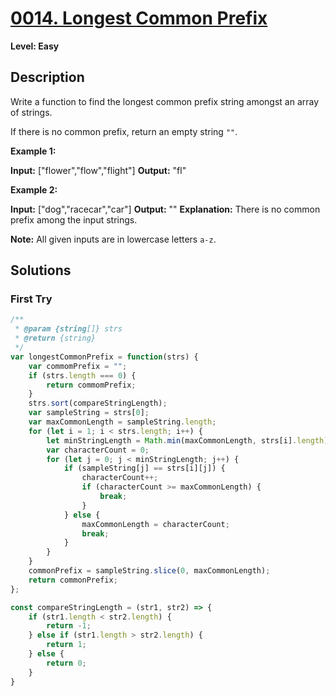 # [0014. Longest Common Prefix](https://leetcode.com/problems/longest-common-prefix/)

**Level: Easy**

## Description
Write a function to find the longest common prefix string amongst an array of strings.

If there is no common prefix, return an empty string  `""`.

**Example 1:**

**Input:** ["flower","flow","flight"] 
**Output:** "fl" 

**Example 2:**

**Input:** ["dog","racecar","car"] 
**Output:** "" 
**Explanation:** There is no common prefix among the input strings. 

**Note:** 
All given inputs are in lowercase letters  `a-z`.

## Solutions

### First Try
``` js
/**
 * @param {string[]} strs
 * @return {string}
 */
var longestCommonPrefix = function(strs) {
    var commomPrefix = "";
    if (strs.length === 0) {
        return commomPrefix;
    }
    strs.sort(compareStringLength);
    var sampleString = strs[0];
    var maxCommonLength = sampleString.length;
    for (let i = 1; i < strs.length; i++) {
        let minStringLength = Math.min(maxCommonLength, strs[i].length);
        var characterCount = 0;
        for (let j = 0; j < minStringLength; j++) {
            if (sampleString[j] == strs[i][j]) {
                characterCount++;
                if (characterCount >= maxCommonLength) {
                    break;
                }
            } else {
                maxCommonLength = characterCount;
                break;
            }
        }
    }
    commonPrefix = sampleString.slice(0, maxCommonLength);
    return commonPrefix;
};

const compareStringLength = (str1, str2) => {
    if (str1.length < str2.length) {
        return -1;
    } else if (str1.length > str2.length) {
        return 1;
    } else {
        return 0;
    }
}
```